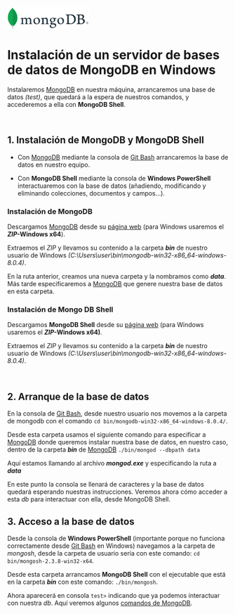 <img src="../../../00_img/MongoDB_Logo.svg" height="50" style="background-color: white; padding: 20"><br>

# Instalación de un servidor de bases de datos de MongoDB en Windows

Instalaremos [MongoDB](../../../GLOSARIO.md#mongodb) en nuestra máquina, arrancaremos una base de datos *(test)*, que quedará a la espera de nuestros comandos, y accederemos a ella con **MongoDB Shell**.

<br>

## 1. Instalación de MongoDB y MongoDB Shell

* Con [MongoDB](../../../GLOSARIO.md#mongodb) mediante la consola de [Git Bash](../../../GLOSARIO.md#git-bash) arrancaremos la base de datos en nuestro equipo.

* Con **MongoDB Shell** mediante la consola de **Windows PowerShell** interactuaremos con la base de datos (añadiendo, modificando y eliminando colecciones, documentos y campos…).


### Instalación de MongoDB

Descargamos [MongoDB](../../../GLOSARIO.md#mongodb) desde su [página web](https://www.mongodb.com/try/download/community) (para Windows usaremos el ***ZIP*-Windows x64**).

Extraemos el *ZIP* y llevamos su contenido a la carpeta ***bin*** de nuestro usuario de Windows *(C:\Users\user\bin\mongodb-win32-x86_64-windows-8.0.4)*.

En la ruta anterior, creamos una nueva carpeta y la nombramos como ***data***. Más tarde especificaremos a [MongoDB](../../../GLOSARIO.md#mongodb) que genere nuestra base de datos en esta carpeta.

### Instalación de Mongo DB Shell

Descargamos **MongoDB Shell** desde su [página web](https://www.mongodb.com/try/download/shell) (para Windows usaremos el ***ZIP*-Windows x64)**.

Extraemos el *ZIP* y llevamos su contenido a la carpeta ***bin*** de nuestro usuario de Windows *(C:\Users\user\bin\mongodb-win32-x86_64-windows-8.0.4)*.

<br>

## 2. Arranque de la base de datos

En la consola de [Git Bash](../../../GLOSARIO.md#git-bash), desde nuestro usuario nos movemos a la carpeta de mongodb con el comando
```cd bin/mongodb-win32-x86_64-windows-8.0.4/```.

Desde esta carpeta usamos el siguiente comando para especificar a [MongoDB](../../../GLOSARIO.md#mongodb) donde queremos instalar nuestra base de datos, en nuestro caso, dentro de la carpeta ***bin*** de [MongoDB](../../../GLOSARIO.md#mongodb) ```./bin/mongod --dbpath data```

Aquí estamos llamando al archivo ***mongod.exe*** y especificando la ruta a ***data***

En este punto la consola se llenará de caracteres y la base de datos quedará esperando nuestras instrucciones. Veremos ahora cómo acceder a esta *db* para interactuar con ella, desde MongoDB Shell.

## 3. Acceso a la base de datos

Desde la consola de **Windows PowerShell** (importante porque no funciona correctamente desde [Git Bash](../../../GLOSARIO.md#git-bash) en Windows) navegamos a la carpeta de *mongosh*, desde la carpeta de usuario sería con este comando: ```cd bin/mongosh-2.3.8-win32-x64```.

Desde esta carpeta arrancamos **MongoDB Shell** con el ejecutable que está en la carpeta ***bin*** con este comando: ```./bin/mongosh```.

Ahora aparecerá en consola ```test>``` indicando que ya podemos interactuar con nuestra *db*. Aquí veremos algunos [comandos de MongoDB](./05-comandos-mongodb.md).